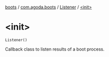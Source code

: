 [boots](../../index.md) / [com.agoda.boots](../index.md) / [Listener](index.md) / [&lt;init&gt;](./-init-.md)

# &lt;init&gt;

`Listener()`

Callback class to listen results of a boot process.

